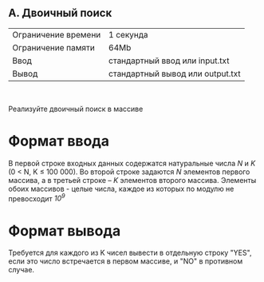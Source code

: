 ## A. Двоичный поиск

|                     |           |
|---------------------|-----------|
| Ограничение времени | 1 секунда |
| Ограничение памяти  | 64Mb      |
| Ввод                | стандартный ввод или input.txt  |
| Вывод               | стандартный вывод или output.txt |

<br>

Реализуйте двоичный поиск в массиве

# Формат ввода

В первой строке входных данных содержатся натуральные числа *N* и *K* (0 < N, K ≤ 100 000). Во второй строке задаются *N* элементов первого массива, а в третьей строке – *K* элементов второго массива. Элементы обоих массивов - целые числа, каждое из которых по модулю не превосходит *10<sup>9</sup>*

# Формат вывода

Требуется для каждого из K чисел вывести в отдельную строку "YES", если это число встречается в первом массиве, и "NO" в противном случае.
